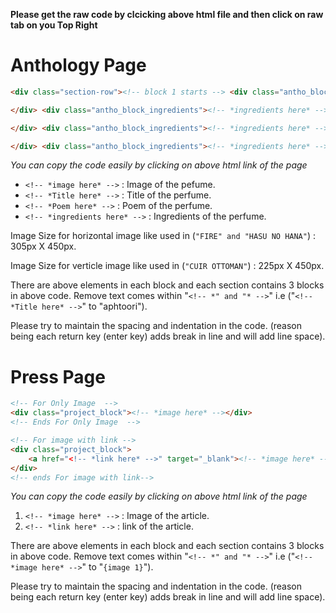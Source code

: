 __Please get the raw code by clcicking above html file and then click on raw tab on you Top Right__
# Anthology Page

```html
<div class="section-row"><!-- block 1 starts --> <div class="antho_block"> <div class="antho_img"><!-- *image here* --></div> <div class="antho_block_title"><!-- *Title here* --></div> <div class="antho_block_poem"><!-- *Poem here* -->

</div> <div class="antho_block_ingredients"><!-- *ingredients here* --> </div> </div><!-- block 1 ends --><!-- block 2 starts --> <div class="antho_block"> <div class="antho_img"><!-- *image here* --></div> <div class="antho_block_title"><!-- *Title here* --></div> <div class="antho_block_poem"><!-- *Poem here* -->

</div> <div class="antho_block_ingredients"><!-- *ingredients here* --> </div> </div><!-- block 2 ends --><!-- block 3 starts --> <div class="antho_block"> <div class="antho_img"><!-- *image here* --> </div> <div class="antho_block_title"><!-- *Title here* --></div> <div class="antho_block_poem"><!-- *Poem here* -->

</div> <div class="antho_block_ingredients"><!-- *ingredients here* --> </div> </div> <!-- block 3 ends --></div>
```
*You can copy the code easily by clicking on above html link of the page*

* `<!-- *image here* -->` : Image of the pefume.
* `<!-- *Title here* -->` : Title of the perfume.
* `<!-- *Poem here* -->` : Poem of the perfume.
* `<!-- *ingredients here* -->` : Ingredients of the perfume.


Image Size for horizontal image like used in (`"FIRE" and "HASU NO HANA"`) : 305px X 450px.

Image Size for verticle image like used in (`"CUIR OTTOMAN"`) : 225px X 450px.

There are above elements in each block and each section contains 3 blocks in above code.
Remove text comes within "`<!-- *" and "* -->`" i.e ("`<!-- *Title here* -->`" to "aphtoori").

Please try to maintain the spacing and indentation in the code. (reason being each return key (enter key) adds break in line and will add line space).


# Press Page
```html
<!-- For Only Image  -->
<div class="project_block"><!-- *image here* --></div>
<!-- Ends For Only Image  -->

<!-- For image with link -->
<div class="project_block">
	<a href="<!-- *link here* -->" target="_blank"><!-- *image here* --></a>
</div>
<!-- ends For image with link-->
```
*You can copy the code easily by clicking on above html link of the page*

1. `<!-- *image here* -->` : Image of the article.
2. `<!-- *link here* -->` : link of the article.


There are above elements in each block and each section contains 3 blocks in above code.
Remove text comes within "`<!-- *" and "* -->`" i.e ("`<!-- *image here* -->`" to "`{image 1}`").

Please try to maintain the spacing and indentation in the code. (reason being each return key (enter key) adds break in line and will add line space).
